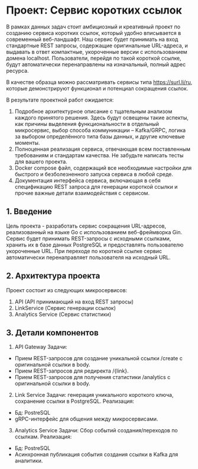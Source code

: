 # Проект: Сервис коротких ссылок

В рамках данных задач стоит амбициозный и креативный проект по созданию сервиса коротких ссылок, который удобно вписывается в современный веб-ландшафт. Наш сервис будет принимать на вход стандартные REST запросы, содержащие оригинальные URL-адреса, и выдавать в ответ компактные, укороченные версии с использованием домена localhost. Пользователи, перейдя по такой короткой ссылке, будут автоматически перенаправлены на изначальный, полный адрес ресурса.

В качестве образца можно рассматривать сервисы типа https://surl.li/ru, которые демонстрируют функционал и потенциал сокращения ссылок.

В результате проектной работ ожидается:

1. Подробное архитектурное описание с тщательным анализом каждого принятого решения. Здесь будут освещены такие аспекты, как причины выделения функциональности в отдельный микросервис, выбор способа коммуникации – Kafka/GRPC, логика за выбором определённого типа базы данных, и другие ключевые моменты.
2. Полноценная реализация сервиса, отвечающая всем поставленным требованиям и стандартам качества. Не забудьте написать тесты для вашего проекта.
3. Docker compose файл, содержащий все необходимые настройки для быстрого и безболезненного запуска сервиса в любой среде.
4. Документация интерфейса сервиса, включающая в себя спецификацию REST запроса для генерации короткой ссылки и прочие важные детали взаимодействия с сервисом.

## 1. Введение

Цель проекта - разработать сервис сокращения URL-адресов, реализованный на языке Go с использованием веб-фреймворка Gin. Сервис будет принимать REST-запросы с исходными ссылками, хранить их в базе данных PostgreSQL и предоставлять пользователю укороченные URL. При переходе по короткой ссылке сервис автоматически перенаправляет пользователя на исходный URL.

## 2. Архитектура проекта

Проект состоит из следующих микросервисов:

1. API (API принимающий на вход REST запросы)
2. LinkService (Сервис генерации ссылок)
3. Analytics Service (Сервис статистики)

## 3. Детали компонентов

1. API Gateway
   Задачи:

- Прием REST-запросов для создание уникальной ссылки /create c оригинальной ссылки в body.
- Прием REST-запросов для редиректа /{link}.
- Прием REST-запросов для получения статистики /analytics c оригинальной ссылки в body.

2. Link Service
   Задачи: генерация уникального короткого ключа, сохранение ссылки в PostgreSQL.
   Реализация:

- Бд: PostreSQL
- gRPC-интерфейс для общения между микросервисами.

3. Analytics Service
   Задачи: Сбор событий создания/переходов по ссылкам.
   Реализация:

- Бд: PostreSQL
- Асинхронная публикация события создания ссылки в Kafka для аналитики.
